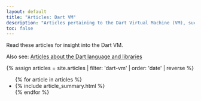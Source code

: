 ```yaml
---
layout: default
title: "Articles: Dart VM"
description: "Articles pertaining to the Dart Virtual Machine (VM), such as benchmarking, native extensions, and numeric computation"
toc: false
---
```


Read these articles for insight into the Dart VM.

Also see: [Articles about the Dart language and libraries](/articles/)

<div class="break-80">
  {% assign articles = site.articles | filter: 'dart-vm' | order: 'date' | reverse %}
  <ul class="nav-list">
    {% for article in articles %}
      <li>{% include article_summary.html %}</li>
    {% endfor %}
  </ul>
</div>
